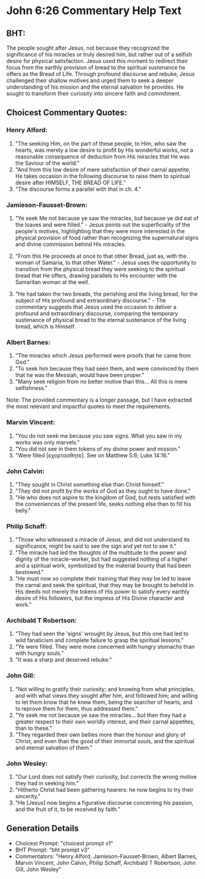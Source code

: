 # John 6:26 Commentary Help Text

## BHT:
The people sought after Jesus, not because they recognized the significance of his miracles or truly desired him, but rather out of a selfish desire for physical satisfaction. Jesus used this moment to redirect their focus from the earthly provision of bread to the spiritual sustenance he offers as the Bread of Life. Through profound discourse and rebuke, Jesus challenged their shallow motives and urged them to seek a deeper understanding of his mission and the eternal salvation he provides. He sought to transform their curiosity into sincere faith and commitment.

## Choicest Commentary Quotes:
### Henry Alford:
1. "The seeking Him, on the part of these people, to Him, who saw the hearts, was merely a low desire to profit by His wonderful works, not a reasonable consequence of deduction from His miracles that He was the Saviour of the world."
2. "And from this low desire of mere satisfaction of their carnal appetite, He takes occasion in the following discourse to raise them to spiritual desire after HIMSELF, THE BREAD OF LIFE."
3. "The discourse forms a parallel with that in ch. 4."

### Jamieson-Fausset-Brown:
1. "Ye seek Me not because ye saw the miracles, but because ye did eat of the loaves and were filled." - Jesus points out the superficiality of the people's motives, highlighting that they were more interested in the physical provision of food rather than recognizing the supernatural signs and divine commission behind His miracles.

2. "From this He proceeds at once to that other Bread, just as, with the woman of Samaria, to that other Water." - Jesus uses the opportunity to transition from the physical bread they were seeking to the spiritual bread that He offers, drawing parallels to His encounter with the Samaritan woman at the well.

3. "He had taken the two breads, the perishing and the living bread, for the subject of His profound and extraordinary discourse." - The commentary suggests that Jesus used the occasion to deliver a profound and extraordinary discourse, comparing the temporary sustenance of physical bread to the eternal sustenance of the living bread, which is Himself.

### Albert Barnes:
1. "The miracles which Jesus performed were proofs that he came from God."
2. "To seek him because they had seen them, and were convinced by them that he was the Messiah, would have been proper."
3. "Many seek religion from no better motive than this... All this is mere selfishness."

Note: The provided commentary is a longer passage, but I have extracted the most relevant and impactful quotes to meet the requirements.

### Marvin Vincent:
1. "You do not seek me because you saw signs. What you saw in my works was only marvels."
2. "You did not see in them tokens of my divine power and mission."
3. "Were filled [εχορτασθητε]. See on Matthew 5:6; Luke 14:16."

### John Calvin:
1. "They sought in Christ something else than Christ himself."
2. "They did not profit by the works of God as they ought to have done."
3. "He who does not aspire to the kingdom of God, but rests satisfied with the conveniences of the present life, seeks nothing else than to fill his belly."

### Philip Schaff:
1. "Those who witnessed a miracle of Jesus, and did not understand its significance, might be said to see the sign and yet not to see it."
2. "The miracle had led the thoughts of the multitude to the power and dignity of the miracle-worker, but had suggested nothing of a higher and a spiritual work, symbolized by the material bounty that had been bestowed."
3. "He must now so complete their training that they may be led to leave the carnal and seek the spiritual, that they may be brought to behold in His deeds not merely the tokens of His power to satisfy every earthly desire of His followers, but the impress of His Divine character and work."

### Archibald T Robertson:
1. "They had seen the 'signs' wrought by Jesus, but this one had led to wild fanaticism and complete failure to grasp the spiritual lessons." 
2. "Ye were filled. They were more concerned with hungry stomachs than with hungry souls." 
3. "It was a sharp and deserved rebuke."

### John Gill:
1. "Not willing to gratify their curiosity; and knowing from what principles, and with what views they sought after him, and followed him; and willing to let them know that he knew them, being the searcher of hearts, and to reprove them for them, thus addressed them." 
2. "Ye seek me not because ye saw the miracles... but then they had a greater respect to their own worldly interest, and their carnal appetites, than to these."
3. "They regarded their own bellies more than the honour and glory of Christ, and even than the good of their immortal souls, and the spiritual and eternal salvation of them."

### John Wesley:
1. "Our Lord does not satisfy their curiosity, but corrects the wrong motive they had in seeking him."
2. "Hitherto Christ had been gathering hearers: he now begins to try their sincerity."
3. "He [Jesus] now begins a figurative discourse concerning his passion, and the fruit of it, to be received by faith."


## Generation Details
- Choicest Prompt: "choicest prompt v1"
- BHT Prompt: "bht prompt v3"
- Commentators: "Henry Alford, Jamieson-Fausset-Brown, Albert Barnes, Marvin Vincent, John Calvin, Philip Schaff, Archibald T Robertson, John Gill, John Wesley"
